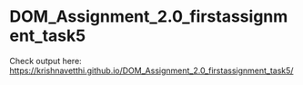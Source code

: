 # DOM_Assignment_2.0_firstassignment_task5
Check output here: https://krishnavetthi.github.io/DOM_Assignment_2.0_firstassignment_task5/
